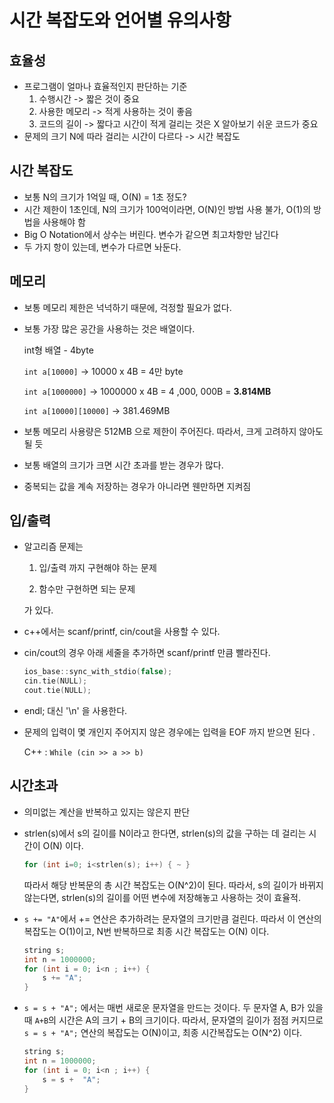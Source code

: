 # 시간 복잡도와 언어별 유의사항



## 효율성

+ 프로그램이 얼마나 효율적인지 판단하는 기준
  1. 수행시간 -> 짧은 것이 중요
  2. 사용한 메모리 -> 적게 사용하는 것이 좋음
  3. 코드의 길이 -> 짧다고 시간이 적게 걸리는 것은 X
     알아보기 쉬운 코드가 중요
+ 문제의 크기 N에 따라 걸리는 시간이 다르다 -> 시간 복잡도



## 시간 복잡도

+ 보통 N의 크기가 1억일 때, O(N) = 1초 정도?
+ 시간 제한이 1초인데, N의 크기가 100억이라면, O(N)인 방법 사용 불가, O(1)의 방법을 사용해야 함
+ Big O Notation에서 상수는 버린다. 변수가 같으면 최고차항만 남긴다
+ 두 가지 항이 있는데, 변수가 다르면 놔둔다. 



## 메모리

+ 보통 메모리 제한은 넉넉하기 때문에, 걱정할 필요가 없다. 

+ 보통 가장 많은 공간을 사용하는 것은 배열이다. 

  int형 배열 - 4byte

  ```int a[10000]```  -> 10000 x 4B = 4만 byte

  ```int a[1000000]```  -> 1000000 x 4B = 4 ,000, 000B = __3.814MB__

  ```int a[10000][10000]```  -> 381.469MB

+ 보통 메모리 사용량은 512MB 으로 제한이 주어진다. 따라서, 크게 고려하지 않아도 될 듯
+ 보통 배열의 크기가 크면 시간 초과를 받는 경우가 많다. 
+ 중복되는 값을 계속 저장하는 경우가 아니라면 웬만하면 지켜짐



## 입/출력

+ 알고리즘 문제는 

  1.  입/출력 까지 구현해야 하는 문제

  2.  함수만 구현하면 되는 문제

     가 있다. 

+ c++에서는 scanf/printf,  cin/cout을 사용할 수 있다.

+ cin/cout의 경우 아래 세줄을 추가하면 scanf/printf 만큼 빨라진다. 

  ```c++
  ios_base::sync_with_stdio(false);
  cin.tie(NULL);
  cout.tie(NULL);
  ```

+ endl; 대신 '\n' 을 사용한다.

+ 문제의 입력이 몇 개인지 주어지지 않은 경우에는 입력을 EOF 까지 받으면 된다 .

  C++ : ```While (cin >> a >> b)``` 



##  시간초과

+ 의미없는 계산을 반복하고 있지는 않은지 판단

+ strlen(s)에서 s의 길이를 N이라고 한다면, strlen(s)의 값을 구하는 데  걸리는 시간이 O(N) 이다. 

  ``` c++
  for (int i=0; i<strlen(s); i++) { ~ }
  ```

  따라서 해당 반복문의 총 시간 복잡도는 O(N^2)이 된다.  따라서, s의 길이가 바뀌지 않는다면, strlen(s)의 길이를 어떤 변수에 저장해놓고 사용하는 것이 효율적.



+ ```s += "A"```에서 += 연산은 추가하려는 문자열의 크기만큼 걸린다. 따라서 이 연산의 복잡도는 O(1)이고, N번 반복하므로 최종 시간 복잡도는 O(N) 이다. 

  ```c++
  string s;
  int n = 1000000;
  for (int i = 0; i<n ; i++) {
      s += "A";
  }
  ```

  

+ ```s = s + "A";``` 에서는 매번 새로운 문자열을 만드는 것이다. 두 문자열 A, B가 있을 때 ``A+B``의 시간은 A의 크기 + B의 크기이다. 따라서, 문자열의 길이가 점점 커지므로 ```s = s + "A";``` 연산의 복잡도는 O(N)이고, 최종 시간복잡도는 O(N^2) 이다. 

  ```c++
  string s;
  int n = 1000000;
  for (int i = 0; i<n ; i++) {
      s = s +  "A";
  }
  ```

  

  